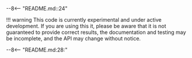 --8<-- "README.md::24"

!!! warning
    This code is currently experimental and under active development. If you are using this it, please be aware that it
    is not guaranteed to provide correct results, the documentation and testing may be incomplete, and the API may
    change without notice.

--8<-- "README.md:28:"
